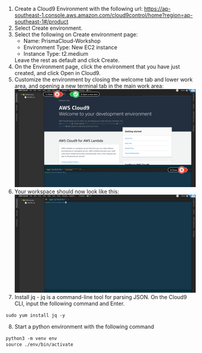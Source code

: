 1. Create a Cloud9 Environment with the following url:
https://ap-southeast-1.console.aws.amazon.com/cloud9control/home?region=ap-southeast-1#/product
2. Select Create environment.
3. Select the following on Create environment page:
    * Name: PrismaCloud-Workshop
    * Environment Type: New EC2 instance
    * Instance Type: t2.medium
    <Insert Image>
    Leave the rest as default and click Create.
4. On the Environment page, click the environment that you have just created, and click Open in Cloud9.
5. Customize the environment by closing the welcome tab and lower work area, and opening a new terminal tab in the main work area:
![Alt text](/resources/c9before.png?raw=true)
6. Your workspace should now look like this:
![Alt text](/resources/c9after.png?raw=true)
7. Install jq - jq is a command-line tool for parsing JSON. On the Cloud9 CLI, input the following command and Enter. 
```
sudo yum install jq -y
```
8. Start a python environment with the following command
```
python3 -m venv env
source ./env/bin/activate 
```